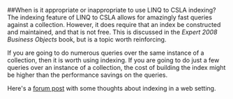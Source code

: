 ##When is it appropriate or inappropriate to use LINQ to CSLA indexing?
The indexing feature of LINQ to CSLA allows for amazingly fast queries against a collection. However, it does require that an index be constructed and maintained, and that is not free. This is discussed in the _Expert 2008 Business Objects_ book, but is a topic worth reinforcing.

If you are going to do numerous queries over the same instance of a collection, then it is worth using indexing. If you are going to do just a few queries over an instance of a collection, the cost of building the index might be higher than the performance savings on the queries.

Here's a [forum post](http://forums.lhotka.net/forums/thread/32512.aspx) with some thoughts about indexing in a web setting.
